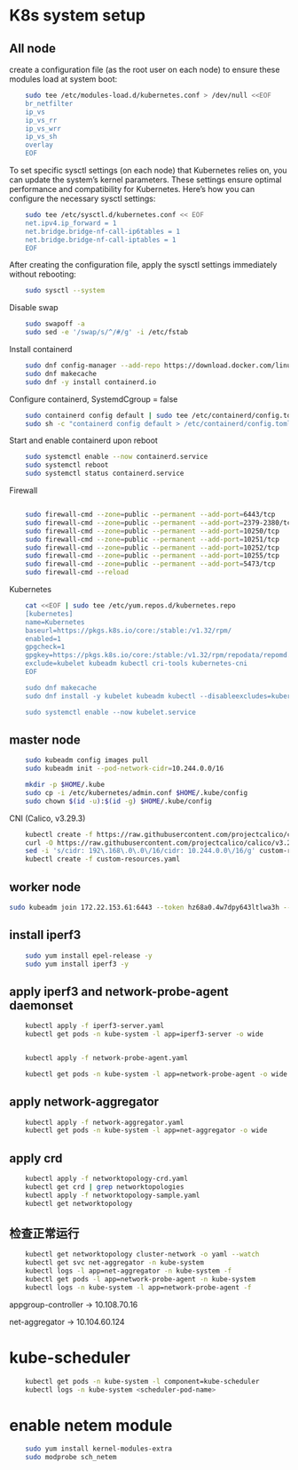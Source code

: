 # K8s system setup

## All node

create a configuration file (as the root user on each node) to ensure these modules load at system boot:

```bash
    sudo tee /etc/modules-load.d/kubernetes.conf > /dev/null <<EOF
    br_netfilter
    ip_vs
    ip_vs_rr
    ip_vs_wrr
    ip_vs_sh
    overlay
    EOF
```

To set specific sysctl settings (on each node) that Kubernetes relies on, you can update the system’s kernel parameters. These settings ensure optimal performance and compatibility for Kubernetes. Here’s how you can configure the necessary sysctl settings:

```bash
    sudo tee /etc/sysctl.d/kubernetes.conf << EOF
    net.ipv4.ip_forward = 1
    net.bridge.bridge-nf-call-ip6tables = 1
    net.bridge.bridge-nf-call-iptables = 1
    EOF
```

After creating the configuration file, apply the sysctl settings immediately without rebooting:

```bash
    sudo sysctl --system
```

Disable swap

```bash
    sudo swapoff -a
    sudo sed -e '/swap/s/^/#/g' -i /etc/fstab
```

Install containerd

```bash
    sudo dnf config-manager --add-repo https://download.docker.com/linux/centos/docker-ce.repo
    sudo dnf makecache
    sudo dnf -y install containerd.io
```

Configure containerd, SystemdCgroup = false

```bash
    sudo containerd config default | sudo tee /etc/containerd/config.toml
    sudo sh -c "containerd config default > /etc/containerd/config.toml" ; cat /etc/containerd/config.toml
```

Start and enable containerd upon reboot

```bash
    sudo systemctl enable --now containerd.service
    sudo systemctl reboot
    sudo systemctl status containerd.service
```

Firewall

```bash

    sudo firewall-cmd --zone=public --permanent --add-port=6443/tcp
    sudo firewall-cmd --zone=public --permanent --add-port=2379-2380/tcp
    sudo firewall-cmd --zone=public --permanent --add-port=10250/tcp
    sudo firewall-cmd --zone=public --permanent --add-port=10251/tcp
    sudo firewall-cmd --zone=public --permanent --add-port=10252/tcp
    sudo firewall-cmd --zone=public --permanent --add-port=10255/tcp
    sudo firewall-cmd --zone=public --permanent --add-port=5473/tcp
    sudo firewall-cmd --reload

```

Kubernetes

```bash
    cat <<EOF | sudo tee /etc/yum.repos.d/kubernetes.repo
    [kubernetes]
    name=Kubernetes
    baseurl=https://pkgs.k8s.io/core:/stable:/v1.32/rpm/
    enabled=1
    gpgcheck=1
    gpgkey=https://pkgs.k8s.io/core:/stable:/v1.32/rpm/repodata/repomd.xml.key
    exclude=kubelet kubeadm kubectl cri-tools kubernetes-cni
    EOF

    sudo dnf makecache 
    sudo dnf install -y kubelet kubeadm kubectl --disableexcludes=kubernetes

    sudo systemctl enable --now kubelet.service 
```

## master node

```bash
    sudo kubeadm config images pull
    sudo kubeadm init --pod-network-cidr=10.244.0.0/16
```

```bash
    mkdir -p $HOME/.kube
    sudo cp -i /etc/kubernetes/admin.conf $HOME/.kube/config
    sudo chown $(id -u):$(id -g) $HOME/.kube/config
```

CNI (Calico, v3.29.3)

```bash
    kubectl create -f https://raw.githubusercontent.com/projectcalico/calico/v3.29.3/manifests/tigera-operator.yaml
    curl -O https://raw.githubusercontent.com/projectcalico/calico/v3.29.3/manifests/custom-resources.yaml
    sed -i 's/cidr: 192\.168\.0\.0\/16/cidr: 10.244.0.0\/16/g' custom-resources.yaml
    kubectl create -f custom-resources.yaml
```

## worker node

```bash
sudo kubeadm join 172.22.153.61:6443 --token hz68a0.4w7dpy643ltlwa3h --discovery-token-ca-cert-hash sha256:8535be410d9b8ecd68320e1d22fa6b040953e9e5dbcbb0cc25d5db03bf5ceab5 
```

## install iperf3

```bash
	sudo yum install epel-release -y
    sudo yum install iperf3 -y
```

## apply iperf3 and network-probe-agent daemonset

```bash
    kubectl apply -f iperf3-server.yaml
    kubectl get pods -n kube-system -l app=iperf3-server -o wide


    kubectl apply -f network-probe-agent.yaml

    kubectl get pods -n kube-system -l app=network-probe-agent -o wide

```

## apply network-aggregator

```bash
    kubectl apply -f network-aggregator.yaml
    kubectl get pods -n kube-system -l app=net-aggregator -o wide
```

## apply crd

```bash
    kubectl apply -f networktopology-crd.yaml
    kubectl get crd | grep networktopologies
    kubectl apply -f networktopology-sample.yaml
    kubectl get networktopology
```

## 检查正常运行

```bash
    kubectl get networktopology cluster-network -o yaml --watch
    kubectl get svc net-aggregator -n kube-system
    kubectl logs -l app=net-aggregator -n kube-system -f
    kubectl get pods -l app=network-probe-agent -n kube-system
    kubectl logs -n kube-system -l app=network-probe-agent -f

```

appgroup-controller → 10.108.70.16

net-aggregator      → 10.104.60.124

# kube-scheduler

```bash
    kubectl get pods -n kube-system -l component=kube-scheduler
    kubectl logs -n kube-system <scheduler-pod-name>
```


# enable netem module
```bash
    sudo yum install kernel-modules-extra
    sudo modprobe sch_netem
    
```